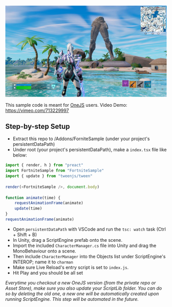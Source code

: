 ![Fortnite UI in Unity](/resources/res.jpg?raw=true "Fortnite UI in Unity")

This sample code is meant for [OneJS](https://onejs.com) users. Video Demo: https://vimeo.com/713229997

## Step-by-step Setup

* Extract this repo to /Addons/ForniteSample (under your project's persistentDataPath)
* Under root (your project's persistentDataPath), make a `index.tsx` file like below:

```ts
import { render, h } from "preact"
import FortniteSample from "FortniteSample"
import { update } from "tweenjs/tween"

render(<FortniteSample />, document.body)

function animate(time) {
    requestAnimationFrame(animate)
    update(time)
}
requestAnimationFrame(animate)
```

* Open `persistentDataPath` with VSCode and run the `tsc: watch` task (Ctrl + Shift + B)
* In Unity, drag a ScriptEngine prefab onto the scene.
* Import the included `CharacterManager.cs` file into Unity and drag the MonoBehaviour onto a scene.
* Then include `CharacterManager` into the Objects list under ScriptEngine's INTEROP; name it to `charman`
* Make sure Live Reload's entry script is set to `index.js`.
* Hit Play and you should be all set

_Everytime you checkout a new OneJS version (from the private repo or Asset Store), make sure you also update your ScriptLib folder. You can do so by deleting the old one, a new one will be automatically created upon running ScriptEngine. This step will be automated in the future._